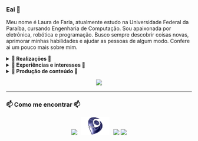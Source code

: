 ### Eai 👋

Meu nome é Laura de Faria, atualmente estudo na Universidade Federal da Paraíba, cursando Engenharia de Computação. Sou apaixonada por eletrônica, robótica e programação. Busco sempre descobrir coisas novas, aprimorar minhas habilidades e ajudar as pessoas de algum modo. Confere ai um pouco mais sobre mim.

<details>
 <summary><strong>🔭 Realizações 🔭</strong></summary>

   - <b>(2018 - presente)</b> Ministro aulas de Arduino e Eletrônica básica no Capítulo de Robótica e Automação, pelo IEEE na UFPB <br/>
   - <b>(2018 - presente)</b> Integrante do Laboratório de Sistemas Digitais - UFPB <br/>
   - <b>(2019)</b> Monitora da disciplina de Circuitos Lógicos para o curso de Engenharia de Computação <br/>
   - <b>(2019)</b> Desenvolvimento de material de apoio para práticas envolvendo circuitos integrados <br/>
   - <b>(2019 - 2020)</b> Desenvolvimento de uma plataforma de baixo custo para análise de exercícios para pacientes com lesão cerebral e medular<br/>
   - <b>(2020 - presente)</b> Participação como desenvolvedora (Back-end) do site para projeto 'Paraíba Humana e Inteligente' <br/> 
</details>

<details>
 <summary><strong>🤖 Experiências e interesses 🤖</strong></summary>
   - Experiência com C/C++ em projetos pessoais, graduação e projeto de pesquisa<br/>
   - Experiência com Python em projetos pessoais e graduação<br/>
   - Experiência com Assembly e verilog em projetos pessoais e graduação<br/>
   - Possuo interesse na aplicação de conteúdos envolvendo circuitos lógicos (manipulando circuitos integrados), eletrônica (principalmente amplificadores e conversores), eletricidade e arquitetura de computadores<br/>
   - Tenho conhecimento em JavaScript e o básico de HTML (sempre procurando aprender mais rsrs) <br/>
   - Trabalho com pesquisa na área de Sistemas Embarcados, aplicando no desenvolvimento de tecnologias assistivas <br/>
   - Pretendo aprimorar meus conhecimentos sobre Inteligênca Artificial<br/>
   - Já perticipei de minicursos envolvendo desenvolvimento web, estudo sobre IA, análise de Fourier e introdução a banco de dados (Integrando MySQL + arduino e Cloud Firestore/Realtime Database + ESP8266)<br/>
</details>

<details>
 <summary><strong>🚧 Produção de conteúdo 🚧</strong></summary>
   - Faço participações em criações de conteúdo através do instagram e twitch da RAS UFPB: <a href="linktr.ee/rasufpb">Linktree</a> <br/>
   - Projeto relacionados a metareciclagem (<b>Em construção</b>) <br/> <br/>
</details>

<p align="center">
<a href="https://github.com/lauradefaria">
  <img height="160em" src="https://github-readme-stats.vercel.app/api/top-langs/?username=lauradefaria&theme=dracula&layout=compact&langs_count=6" />
</a>
</p>

---
### 📫 Como me encontrar 📫

<p align='center'>
<a href="https://www.linkedin.com/in/laura-de-faria-maranhão-ayres-95578b203"><img height="50" src="https://github.com/mateustoin/mateustoin/blob/master/img/linkedin.png?raw=true"></a>&nbsp;&nbsp;
<a href="http://lattes.cnpq.br/7896264329763789"><img height="50" src="https://github.com/lauradefaria/lauradefaria/blob/master/img/lattes.png?raw=true"></a>&nbsp;&nbsp;
<a href="mailto:lauradfma@gmail.com"><img height="50" src="https://github.com/mateustoin/mateustoin/blob/master/img/email.png?raw=true"></a>
<a href="https://github.com/lauradefaria"><img height="50" src="https://github.com/mateustoin/mateustoin/blob/master/img/github.png?raw=true"></a>
